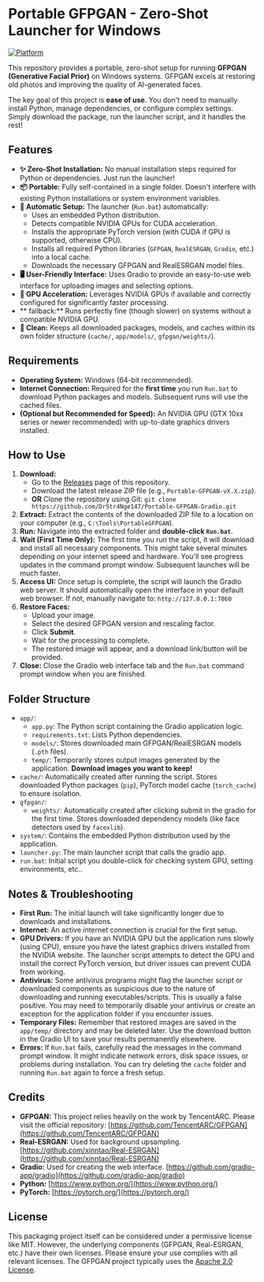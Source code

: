 # Portable GFPGAN - Zero-Shot Launcher for Windows

[![Platform](https://img.shields.io/badge/Platform-Windows-0078D6?style=flat-square)](https://www.microsoft.com/en-us/windows/)

This repository provides a portable, zero-shot setup for running **GFPGAN (Generative Facial Prior)** on Windows systems. GFPGAN excels at restoring old photos and improving the quality of AI-generated faces.

The key goal of this project is **ease of use**. You don't need to manually install Python, manage dependencies, or configure complex settings. Simply download the package, run the launcher script, and it handles the rest!

## Features

*   **✨ Zero-Shot Installation:** No manual installation steps required for Python or dependencies. Just run the launcher!
*   **📦 Portable:** Fully self-contained in a single folder. Doesn't interfere with existing Python installations or system environment variables.
*   **🚀 Automatic Setup:** The launcher (`Run.bat`) automatically:
    *   Uses an embedded Python distribution.
    *   Detects compatible NVIDIA GPUs for CUDA acceleration.
    *   Installs the appropriate PyTorch version (with CUDA if GPU is supported, otherwise CPU).
    *   Installs all required Python libraries (`GFPGAN`, `RealESRGAN`, `Gradio`, etc.) into a local cache.
    *   Downloads the necessary GFPGAN and RealESRGAN model files.
*   **🖥️ User-Friendly Interface:** Uses Gradio to provide an easy-to-use web interface for uploading images and selecting options.
*   **🧠 GPU Acceleration:** Leverages NVIDIA GPUs if available and correctly configured for significantly faster processing.
*   ** fallback:** Runs perfectly fine (though slower) on systems without a compatible NVIDIA GPU.
*   **🧹 Clean:** Keeps all downloaded packages, models, and caches within its own folder structure (`cache/`, `app/models/`, `gfpgan/weights/`).

## Requirements

*   **Operating System:** Windows (64-bit recommended).
*   **Internet Connection:** Required for the **first time** you run `Run.bat` to download Python packages and models. Subsequent runs will use the cached files.
*   **(Optional but Recommended for Speed):** An NVIDIA GPU (GTX 10xx series or newer recommended) with up-to-date graphics drivers installed.

## How to Use

1.  **Download:**
    *   Go to the [Releases](https://github.com/DrStr4Nge147/Portable-GFPGAN-Gradio/releases) page of this repository.
    *   Download the latest release ZIP file (e.g., `Portable-GFPGAN-vX.X.zip`).
    *   **OR** Clone the repository using Git: `git clone https://github.com/DrStr4Nge147/Portable-GFPGAN-Gradio.git`
2.  **Extract:** Extract the contents of the downloaded ZIP file to a location on your computer (e.g., `C:\Tools\PortableGFPGAN`).
3.  **Run:** Navigate into the extracted folder and **double-click `Run.bat`**.
4.  **Wait (First Time Only):** The first time you run the script, it will download and install all necessary components. This might take several minutes depending on your internet speed and hardware. You'll see progress updates in the command prompt window. Subsequent launches will be much faster.
5.  **Access UI:** Once setup is complete, the script will launch the Gradio web server. It should automatically open the interface in your default web browser. If not, manually navigate to: `http://127.0.0.1:7860`
6.  **Restore Faces:**
    *   Upload your image.
    *   Select the desired GFPGAN version and rescaling factor.
    *   Click **Submit**.
    *   Wait for the processing to complete.
    *   The restored image will appear, and a download link/button will be provided.
7.  **Close:** Close the Gradio web interface tab and the `Run.bat` command prompt window when you are finished.

## Folder Structure

*   `app/`:
    *   `app.py`: The Python script containing the Gradio application logic.
    *   `requirements.txt`: Lists Python dependencies.
    *   `models/`: Stores downloaded main GFPGAN/RealESRGAN models (`.pth` files).
    *   `temp/`: Temporarily stores output images generated by the application. **Download images you want to keep!**
*   `cache/`: Automatically created after running the script. Stores downloaded Python packages (`pip`), PyTorch model cache (`torch_cache`) to ensure isolation.
*   `gfpgan/`:
    *   `weights/`: Automatically created after clicking submit in the gradio for the first time. Stores downloaded dependency models (like face detectors used by `facexlib`).
*   `system/`: Contains the embedded Python distribution used by the application.
*   `launcher.py`: The main launcher script that calls the gradio app.
*   `run.bat`: Initial script you double-click for checking system GPU, setting environments, etc..


## Notes & Troubleshooting

*   **First Run:** The initial launch will take significantly longer due to downloads and installations.
*   **Internet:** An active internet connection is crucial for the first setup.
*   **GPU Drivers:** If you have an NVIDIA GPU but the application runs slowly (using CPU), ensure you have the latest graphics drivers installed from the NVIDIA website. The launcher script attempts to detect the GPU and install the correct PyTorch version, but driver issues can prevent CUDA from working.
*   **Antivirus:** Some antivirus programs might flag the launcher script or downloaded components as suspicious due to the nature of downloading and running executables/scripts. This is usually a false positive. You may need to temporarily disable your antivirus or create an exception for the application folder if you encounter issues.
*   **Temporary Files:** Remember that restored images are saved in the `app/temp/` directory and may be deleted later. Use the download button in the Gradio UI to save your results permanently elsewhere.
*   **Errors:** If `Run.bat` fails, carefully read the messages in the command prompt window. It might indicate network errors, disk space issues, or problems during installation. You can try deleting the `cache` folder and running `Run.bat` again to force a fresh setup.

## Credits

*   **GFPGAN:** This project relies heavily on the work by TencentARC. Please visit the official repository: [https://github.com/TencentARC/GFPGAN](https://github.com/TencentARC/GFPGAN)
*   **Real-ESRGAN:** Used for background upsampling. [https://github.com/xinntao/Real-ESRGAN](https://github.com/xinntao/Real-ESRGAN)
*   **Gradio:** Used for creating the web interface. [https://github.com/gradio-app/gradio](https://github.com/gradio-app/gradio)
*   **Python:** [https://www.python.org/](https://www.python.org/)
*   **PyTorch:** [https://pytorch.org/](https://pytorch.org/)

## License

This packaging project itself can be considered under a permissive license like MIT. However, the underlying components (GFPGAN, Real-ESRGAN, etc.) have their own licenses. Please ensure your use complies with all relevant licenses. The GFPGAN project typically uses the [Apache 2.0 License](https://github.com/TencentARC/GFPGAN/blob/master/LICENSE).
